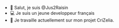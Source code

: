 - 👋 Salut, je suis @Jus2Raisin
- 💻 Je suis un jeune developpeur français
- 🚀 Je travaille actuellement sur mon projet CriZelia. 


